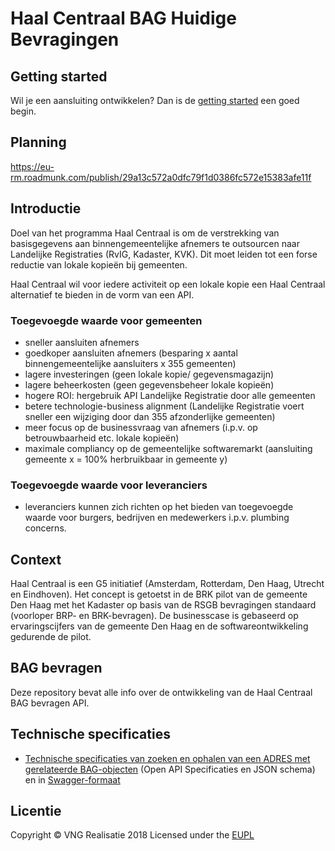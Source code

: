 # Haal Centraal BAG Huidige Bevragingen

## Getting started
Wil je een aansluiting ontwikkelen? Dan is de [getting started](./docs/getting-started.md) een goed begin.

## Planning
https://eu-rm.roadmunk.com/publish/29a13c572a0dfc79f1d0386fc572e15383afe11f

## Introductie
Doel van het programma Haal Centraal is om de verstrekking van basisgegevens aan binnengemeentelijke afnemers te outsourcen naar Landelijke Registraties (RvIG, Kadaster, KVK). Dit moet leiden tot een forse reductie van lokale kopieën bij gemeenten.

Haal Centraal wil voor iedere activiteit op een lokale kopie een Haal Centraal alternatief te bieden in de vorm van een API.

### Toegevoegde waarde voor gemeenten
- sneller aansluiten afnemers
- goedkoper aansluiten afnemers (besparing x aantal binnengemeentelijke aansluiters x 355 gemeenten)
- lagere investeringen (geen lokale kopie/ gegevensmagazijn)
- lagere beheerkosten (geen gegevensbeheer lokale kopieën)
- hogere ROI: hergebruik API Landelijke Registratie door alle gemeenten
- betere technologie-business alignment (Landelijke Registratie voert sneller een wijziging door dan 355 afzonderlijke gemeenten)
- meer focus op de businessvraag van afnemers (i.p.v. op betrouwbaarheid etc. lokale kopieën)
- maximale compliancy op de gemeentelijke softwaremarkt (aansluiting gemeente x = 100% herbruikbaar in gemeente y)

### Toegevoegde waarde voor leveranciers
- leveranciers kunnen zich richten op het bieden van toegevoegde waarde voor burgers, bedrijven en medewerkers i.p.v. plumbing concerns.

## Context
Haal Centraal is een G5 initiatief (Amsterdam, Rotterdam, Den Haag, Utrecht en Eindhoven). Het concept is getoetst in de BRK pilot van de gemeente Den Haag met het Kadaster op basis van de RSGB bevragingen standaard (voorloper BRP- en BRK-bevragen). De businesscase is gebaseerd op ervaringscijfers van de gemeente Den Haag en de softwareontwikkeling gedurende de pilot.

## BAG bevragen
Deze repository bevat alle info over de ontwikkeling van de Haal Centraal BAG bevragen API.

## Technische specificaties

* [Technische specificaties van zoeken en ophalen van een ADRES met gerelateerde BAG-objecten](https://github.com/VNG-Realisatie/Haal-Centraal-BAG-Bevragen/tree/master/specificatie/) (Open API Specificaties en JSON schema) en in [Swagger-formaat](https://petstore.swagger.io/?url=https://raw.githubusercontent.com/VNG-Realisatie/Haal-Centraal-BAG-Bevragen/master/specificatie/openapi.yaml)

## Licentie
Copyright &copy; VNG Realisatie 2018
Licensed under the [EUPL](https://github.com/VNG-Realisatie/Haal-Centraal-BAG-bevragen/blob/master/LICENCE.md)
